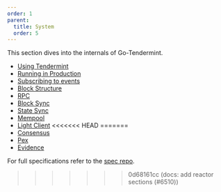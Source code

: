 ```yaml
---
order: 1
parent:
  title: System
  order: 5
---
```


This section dives into the internals of Go-Tendermint.

- [Using Tendermint](./using-tendermint.md)
- [Running in Production](./running-in-production.md)
- [Subscribing to events](./subscription.md)
- [Block Structure](./block-structure.md)
- [RPC](./rpc.md)
- [Block Sync](./block-sync.md)
- [State Sync](./state-sync.md)
- [Mempool](./mempool.md)
- [Light Client](./light-client.md)
<<<<<<< HEAD
=======
- [Consensus](./consensus/README.md)
- [Pex](./pex/README.md)
- [Evidence](./evidence/README.md)

For full specifications refer to the [spec repo](https://github.com/tendermint/spec).
>>>>>>> 0d68161cc (docs: add reactor sections (#6510))
